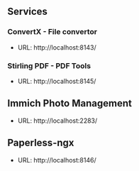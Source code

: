 ## Services

### ConvertX - File convertor

- URL: http://localhost:8143/

### Stirling PDF - PDF Tools

- URL: http://localhost:8145/

## Immich Photo Management

- URL: http://localhost:2283/

## Paperless-ngx

- URL: http://localhost:8146/